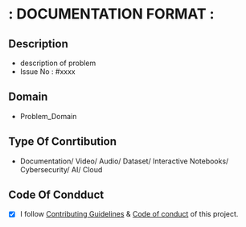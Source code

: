 # : DOCUMENTATION FORMAT :

## **Description**
- description of problem
- Issue No : #xxxx

## Domain 
- Problem_Domain 

## Type Of Conrtibution
- Documentation/ Video/ Audio/ Dataset/ Interactive Notebooks/ Cybersecurity/ AI/ Cloud

## Code Of Condduct 
- [X] I follow [Contributing Guidelines](https://github.com/MadJokkerr/Hacktoberfest-2022/blob/main/CONTRIBUTING.md) & [Code of conduct](https://github.com/MadJokkerr/Hacktoberfest-2022/blob/main/CODE_OF_CONDUCT.md) of this project.
